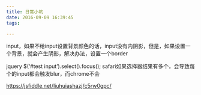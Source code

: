 ```yaml
---
title: 日常小坑
date: 2016-09-09 16:39:45
tags:

---
```


input，如果不给input设置背景颜色的话，input没有内阴影，但是，如果设置一个背景，就会产生阴影，解决办法，设置一个border

jquery $(‘#test input’).select().focus();
safari如果选择器结果有多个，会导致每个的input都会触发blur，而chrome不会

https://jsfiddle.net/liuhuiashazj/c5rw0gpc/